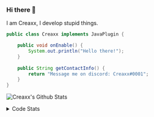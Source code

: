 ### Hi there 👋

I am Creaxx, I develop stupid things. 

```java
public class Creaxx implements JavaPlugin {

    public void onEnable() {
        System.out.println("Hello there!");
    }
    
    public String getContactInfo() {
        return "Message me on discord: Creaxx#0001";
    }
}
```

![Creaxx's Github Stats](https://github-readme-stats.vercel.app/api?username=CreaxxOG&show_icons=true&theme=dark&count_private=true)

<details>
  <summary>Code Stats</summary>

<!--START_SECTION:waka-->
![Code Time](http://img.shields.io/badge/Code%20Time-1%2C432%20hrs%2033%20mins-blue)

![Lines of code](https://img.shields.io/badge/From%20Hello%20World%20I%27ve%20Written-787.3%20thousand%20lines%20of%20code-blue)

**🐱 My GitHub Data** 

> 📦 104.4 kB Used in GitHub's Storage 
 > 
> 🏆 2,718 Contributions in the Year 2023
 > 
> 🚫 Not Opted to Hire
 > 
> 📜 4 Public Repositories 
 > 
> 🔑 3 Private Repositories 
 > 
**I'm a Night 🦉** 

```text
🌞 Morning                457 commits         ██░░░░░░░░░░░░░░░░░░░░░░░   07.06 % 
🌆 Daytime                2693 commits        ██████████░░░░░░░░░░░░░░░   41.58 % 
🌃 Evening                3178 commits        ████████████░░░░░░░░░░░░░   49.07 % 
🌙 Night                  149 commits         █░░░░░░░░░░░░░░░░░░░░░░░░   02.30 % 
```
📅 **I'm Most Productive on Saturday** 

```text
Monday                   807 commits         ███░░░░░░░░░░░░░░░░░░░░░░   12.46 % 
Tuesday                  905 commits         ███░░░░░░░░░░░░░░░░░░░░░░   13.97 % 
Wednesday                955 commits         ████░░░░░░░░░░░░░░░░░░░░░   14.74 % 
Thursday                 1026 commits        ████░░░░░░░░░░░░░░░░░░░░░   15.84 % 
Friday                   623 commits         ██░░░░░░░░░░░░░░░░░░░░░░░   09.62 % 
Saturday                 1090 commits        ████░░░░░░░░░░░░░░░░░░░░░   16.83 % 
Sunday                   1071 commits        ████░░░░░░░░░░░░░░░░░░░░░   16.54 % 
```


📊 **This Week I Spent My Time On** 

```text
💬 Programming Languages: 
Java                     7 hrs 37 mins       ███████████████████░░░░░░   74.69 % 
Kotlin                   1 hr 46 mins        ████░░░░░░░░░░░░░░░░░░░░░   17.35 % 
XML                      48 mins             ██░░░░░░░░░░░░░░░░░░░░░░░   07.90 % 
YAML                     0 secs              ░░░░░░░░░░░░░░░░░░░░░░░░░   00.03 % 
GitIgnore file           0 secs              ░░░░░░░░░░░░░░░░░░░░░░░░░   00.02 % 

🔥 Editors: 
IntelliJ                 10 hrs 12 mins      █████████████████████████   100.00 % 
```

**I Mostly Code in Java** 

```text
Java                     60 repos            ███████████████████░░░░░░   75.95 % 
Kotlin                   10 repos            ███░░░░░░░░░░░░░░░░░░░░░░   12.66 % 
TypeScript               4 repos             █░░░░░░░░░░░░░░░░░░░░░░░░   05.06 % 
CSS                      2 repos             █░░░░░░░░░░░░░░░░░░░░░░░░   02.53 % 
EJS                      1 repo              ░░░░░░░░░░░░░░░░░░░░░░░░░   01.27 % 
```




 Last Updated on 11/08/2023 01:11:32 UTC
<!--END_SECTION:waka-->
</details>
